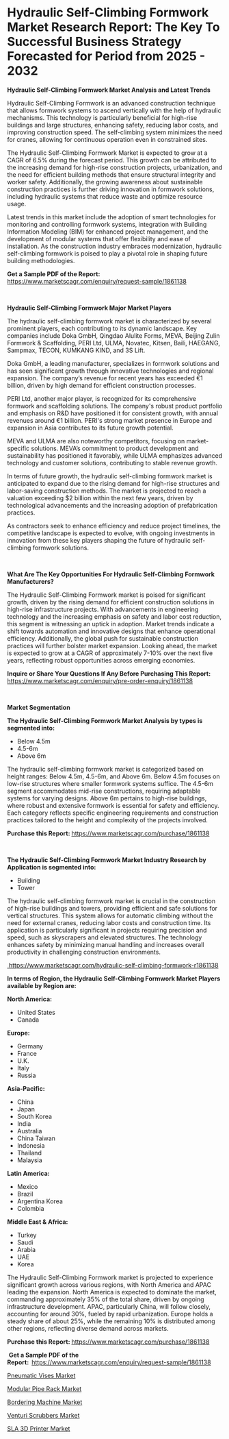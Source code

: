 <p><h1>Hydraulic Self-Climbing Formwork Market Research Report: The Key To Successful Business Strategy Forecasted for Period from 2025 - 2032</h1></p><p><strong>Hydraulic Self-Climbing Formwork Market Analysis and Latest Trends</strong></p>
<p><p>Hydraulic Self-Climbing Formwork is an advanced construction technique that allows formwork systems to ascend vertically with the help of hydraulic mechanisms. This technology is particularly beneficial for high-rise buildings and large structures, enhancing safety, reducing labor costs, and improving construction speed. The self-climbing system minimizes the need for cranes, allowing for continuous operation even in constrained sites.</p><p>The Hydraulic Self-Climbing Formwork Market is expected to grow at a CAGR of 6.5% during the forecast period. This growth can be attributed to the increasing demand for high-rise construction projects, urbanization, and the need for efficient building methods that ensure structural integrity and worker safety. Additionally, the growing awareness about sustainable construction practices is further driving innovation in formwork solutions, including hydraulic systems that reduce waste and optimize resource usage. </p><p>Latest trends in this market include the adoption of smart technologies for monitoring and controlling formwork systems, integration with Building Information Modeling (BIM) for enhanced project management, and the development of modular systems that offer flexibility and ease of installation. As the construction industry embraces modernization, hydraulic self-climbing formwork is poised to play a pivotal role in shaping future building methodologies.</p></p>
<p><strong>Get a Sample PDF of the Report:&nbsp;</strong> <a href="https://www.marketscagr.com/enquiry/request-sample/1861138?utm_campaign=2039&utm_medium=2&utm_source=Github&utm_content=ia&utm_term=28022025&utm_id=hydraulic-self-climbing-formwork">https://www.marketscagr.com/enquiry/request-sample/1861138</a></p>
<p>&nbsp;</p>
<p><strong>Hydraulic Self-Climbing Formwork Major Market Players</strong></p>
<p><p>The hydraulic self-climbing formwork market is characterized by several prominent players, each contributing to its dynamic landscape. Key companies include Doka GmbH, Qingdao Alulite Forms, MEVA, Beijing Zulin Formwork & Scaffolding, PERI Ltd, ULMA, Novatec, Kitsen, Baili, HAEGANG, Sampmax, TECON, KUMKANG KIND, and 3S Lift.</p><p>Doka GmbH, a leading manufacturer, specializes in formwork solutions and has seen significant growth through innovative technologies and regional expansion. The company’s revenue for recent years has exceeded €1 billion, driven by high demand for efficient construction processes. </p><p>PERI Ltd, another major player, is recognized for its comprehensive formwork and scaffolding solutions. The company's robust product portfolio and emphasis on R&D have positioned it for consistent growth, with annual revenues around €1 billion. PERI's strong market presence in Europe and expansion in Asia contributes to its future growth potential.</p><p>MEVA and ULMA are also noteworthy competitors, focusing on market-specific solutions. MEVA’s commitment to product development and sustainability has positioned it favorably, while ULMA emphasizes advanced technology and customer solutions, contributing to stable revenue growth.</p><p>In terms of future growth, the hydraulic self-climbing formwork market is anticipated to expand due to the rising demand for high-rise structures and labor-saving construction methods. The market is projected to reach a valuation exceeding $2 billion within the next few years, driven by technological advancements and the increasing adoption of prefabrication practices.</p><p>As contractors seek to enhance efficiency and reduce project timelines, the competitive landscape is expected to evolve, with ongoing investments in innovation from these key players shaping the future of hydraulic self-climbing formwork solutions.</p></p>
<p>&nbsp;</p>
<p><strong>What Are The Key Opportunities For Hydraulic Self-Climbing Formwork Manufacturers?</strong></p>
<p><p>The Hydraulic Self-Climbing Formwork market is poised for significant growth, driven by the rising demand for efficient construction solutions in high-rise infrastructure projects. With advancements in engineering technology and the increasing emphasis on safety and labor cost reduction, this segment is witnessing an uptick in adoption. Market trends indicate a shift towards automation and innovative designs that enhance operational efficiency. Additionally, the global push for sustainable construction practices will further bolster market expansion. Looking ahead, the market is expected to grow at a CAGR of approximately 7-10% over the next five years, reflecting robust opportunities across emerging economies.</p></p>
<p><strong>Inquire or Share Your Questions If Any Before Purchasing This Report:</strong> <a href="https://www.marketscagr.com/enquiry/pre-order-enquiry/1861138?utm_campaign=2039&utm_medium=2&utm_source=Github&utm_content=ia&utm_term=28022025&utm_id=hydraulic-self-climbing-formwork">https://www.marketscagr.com/enquiry/pre-order-enquiry/1861138</a></p>
<p>&nbsp;</p>
<p><strong>Market Segmentation</strong></p>
<p><strong>The Hydraulic Self-Climbing Formwork Market Analysis by types is segmented into:</strong></p>
<p><ul><li>Below 4.5m</li><li>4.5-6m</li><li>Above 6m</li></ul></p>
<p><p>The hydraulic self-climbing formwork market is categorized based on height ranges: Below 4.5m, 4.5-6m, and Above 6m. Below 4.5m focuses on low-rise structures where smaller formwork systems suffice. The 4.5-6m segment accommodates mid-rise constructions, requiring adaptable systems for varying designs. Above 6m pertains to high-rise buildings, where robust and extensive formwork is essential for safety and efficiency. Each category reflects specific engineering requirements and construction practices tailored to the height and complexity of the projects involved.</p></p>
<p><strong>Purchase this Report:&nbsp;</strong><a href="https://www.marketscagr.com/purchase/1861138?utm_campaign=2039&utm_medium=2&utm_source=Github&utm_content=ia&utm_term=28022025&utm_id=hydraulic-self-climbing-formwork">https://www.marketscagr.com/purchase/1861138</a></p>
<p>&nbsp;</p>
<p><strong>The Hydraulic Self-Climbing Formwork Market Industry Research by Application is segmented into:</strong></p>
<p><ul><li>Building</li><li>Tower</li></ul></p>
<p><p>The hydraulic self-climbing formwork market is crucial in the construction of high-rise buildings and towers, providing efficient and safe solutions for vertical structures. This system allows for automatic climbing without the need for external cranes, reducing labor costs and construction time. Its application is particularly significant in projects requiring precision and speed, such as skyscrapers and elevated structures. The technology enhances safety by minimizing manual handling and increases overall productivity in challenging construction environments.</p></p>
<p><a href="https://www.marketscagr.com/hydraulic-self-climbing-formwork-r1861138?utm_campaign=2039&utm_medium=2&utm_source=Github&utm_content=ia&utm_term=28022025&utm_id=hydraulic-self-climbing-formwork">&nbsp;https://www.marketscagr.com/hydraulic-self-climbing-formwork-r1861138</a></p>
<p><strong>In terms of Region, the Hydraulic Self-Climbing Formwork Market Players available by Region are:</strong></p>
<p>
    <p> <strong> North America: </strong>
        <ul>
            <li>United States</li>
            <li>Canada</li>
        </ul>
        </p> 
    <p> <strong> Europe: </strong>
        <ul>
            <li>Germany</li>
            <li>France</li>
            <li>U.K.</li>
            <li>Italy</li>
            <li>Russia</li>
        </ul>
        </p> 
    <p> <strong> Asia-Pacific: </strong>
        <ul>
            <li>China</li>
            <li>Japan</li>
            <li>South Korea</li>
            <li>India</li>
            <li>Australia</li>
            <li>China Taiwan</li>
            <li>Indonesia</li>
            <li>Thailand</li>
            <li>Malaysia</li>
        </ul>
        </p> 
    <p> <strong> Latin America: </strong>
        <ul>
            <li>Mexico</li>
            <li>Brazil</li>
            <li>Argentina Korea</li>
            <li>Colombia</li>
        </ul>
        </p> 
    <p> <strong> Middle East & Africa: </strong>
        <ul>
            <li>Turkey</li>
            <li>Saudi</li>
            <li>Arabia</li>
            <li>UAE</li>
            <li>Korea</li>
        </ul>
    </p>
    </p>
<p><p>The Hydraulic Self-Climbing Formwork market is projected to experience significant growth across various regions, with North America and APAC leading the expansion. North America is expected to dominate the market, commanding approximately 35% of the total share, driven by ongoing infrastructure development. APAC, particularly China, will follow closely, accounting for around 30%, fueled by rapid urbanization. Europe holds a steady share of about 25%, while the remaining 10% is distributed among other regions, reflecting diverse demand across markets.</p></p>
<p><strong>Purchase this Report: </strong><a href="https://www.marketscagr.com/purchase/1861138?utm_campaign=2039&utm_medium=2&utm_source=Github&utm_content=ia&utm_term=28022025&utm_id=hydraulic-self-climbing-formwork">https://www.marketscagr.com/purchase/1861138</a></p>
<p>&nbsp;<strong>Get a Sample PDF of the Report:&nbsp;&nbsp;</strong><a href="https://www.marketscagr.com/enquiry/request-sample/1861138?utm_campaign=2039&utm_medium=2&utm_source=Github&utm_content=ia&utm_term=28022025&utm_id=hydraulic-self-climbing-formwork">https://www.marketscagr.com/enquiry/request-sample/1861138</a></p>
<p><strong></strong></p>
<p><p><a href="https://github.com/dovbusmrking/Market-Research-Report-List-1/blob/main/pneumatic-vises-market.md?utm_campaign=2039&utm_medium=2&utm_source=Github&utm_content=ia&utm_term=28022025&utm_id=hydraulic-self-climbing-formwork">Pneumatic Vises Market</a></p><p><a href="https://github.com/pichuaadh0/Market-Research-Report-List-1/blob/main/modular-pipe-rack-market.md?utm_campaign=2039&utm_medium=2&utm_source=Github&utm_content=ia&utm_term=28022025&utm_id=hydraulic-self-climbing-formwork">Modular Pipe Rack Market</a></p><p><a href="https://github.com/ghimergela93/Market-Research-Report-List-1/blob/main/bordering-machine-market.md?utm_campaign=2039&utm_medium=2&utm_source=Github&utm_content=ia&utm_term=28022025&utm_id=hydraulic-self-climbing-formwork">Bordering Machine Market</a></p><p><a href="https://github.com/lemiranajd/Market-Research-Report-List-1/blob/main/venturi-scrubbers-market.md?utm_campaign=2039&utm_medium=2&utm_source=Github&utm_content=ia&utm_term=28022025&utm_id=hydraulic-self-climbing-formwork">Venturi Scrubbers Market</a></p><p><a href="https://github.com/ogbadujonito22/Market-Research-Report-List-1/blob/main/sla-3d-printer-market.md?utm_campaign=2039&utm_medium=2&utm_source=Github&utm_content=ia&utm_term=28022025&utm_id=hydraulic-self-climbing-formwork">SLA 3D Printer Market</a></p></p>